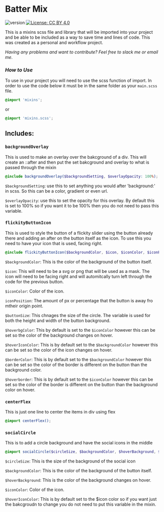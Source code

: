 # Batter Mix
![version](https://badgen.net/static/V/1.0.0/)
[![License: CC BY 4.0](https://img.shields.io/badge/License-CC_BY_4.0-lightgrey.svg)](https://creativecommons.org/licenses/by/4.0/)

This is a mixins scss file and library that will be imported into your project and be able to be included as a way to save time and lines of code. This was created as a personal and workflow project.

_Having any problems and want to contribute? Feel free to slack me or email me_.

### _How to Use_

To use in your project you will need to use the scss function of import. In order to use the code below it must be in the same folder as your `main.scss` file.

```scss
@import 'mixins';
```
or
```scss
@import 'mixins.scss';
```

## Includes:

###  `backgroundOverlay`

This is used to make an overlay over the bakcground of a div. This will create an ::after and then put the set bakcground and overlay to what is passed through the mixin

```scss
@include backgroundOverlay($backgroundSetting, $overlayOpacity: 100%);
```

`$backgroundSetting`: use this to set anything you would after 'background:' in scss. So this can be a color, gradient or even url.

`$overlayOpacity`: use this to set the opacity for this overlay. By default this is set to 100% so if you want it to be 100% then you do not need to pass this variable.

### `flickityButtonIcon`

This is used to style the button of a flickity slider using the button already there and adding an after on the button itself as the icon. To use this you need to have your icon that is used, facing right.

```scss
@include flickityButtonIcon($backgroundColor, $icon, $iconColor, $iconPosition,$buttonSize, $hoverbgColor, $hoverIconColor, $borderColor, $hoverborder);
```

`$backgroundColor`: This is the color of the background of the button itself. 

`$icon`: This will need to be a svg or png that will be used as a mask. The icon will need to be facing right and will automitcally turn left through the code for the previous button.

`$iconColor`: Color of the icon.

`iconPosition`: The amount of px or percentage that the button is away fro mtheir origin point.

`$buttonSize`: This chnages the size of the circle. The variable is used for both the height and width of the button background.

`$hoverbgColor`: This by default is set to the `$iconColor` however this can be set so the color of the background changes on hover.

`$hoverIconColor`: This is by default set to the `$backgroundColor` however this can be set so the color of the icon changes on hover.

`$borderColor`: This is by default set to the `$backgroundColor` however this can be set so the color of the border is different on the button than the background color.

`$hoverborder`: This is by default set to the `$iconColor` however this can be set so the color of the border is different on the button than the background color on hover.

### `centerFlex`

This is just one line to center the items in div using flex

```scss
@import centerFlex();
```

###  `socialCircle`

This is to add a circle background and have the social icons in the middle

```scss
@import socialCircle($circleSize, $backgroundColor, $hoverBackground, $iconColor, $hoverIconColor);
```
`$circleSize`: This is the size of the background of the social icon

`$backgroundColor`: This is the color of the background of the button itself. 

`$hoverBackground`: This is the color of the background changes on hover.

`$iconColor`: Color of the icon.

`$hoverIconColor`: This is by default set to the $icon color so if you want just the bakcgroudn to change you do not need to put this variable in the mixin. 
